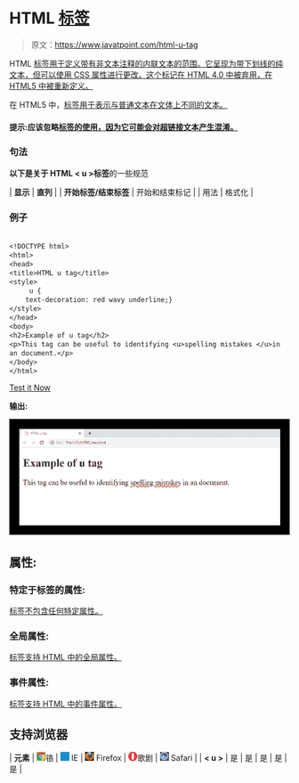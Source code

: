# HTML <u>标签</u>

> 原文：<https://www.javatpoint.com/html-u-tag>

HTML <u>标签用于定义带有非文本注释的内联文本的范围。它呈现为带下划线的纯文本，但可以使用 CSS 属性进行更改。这个标记在 HTML 4.0 中被弃用，在 HTML5 中被重新定义。</u>

在 HTML5 中，<u>标签用于表示与普通文本在文体上不同的文本。</u>

#### 提示:应该忽略<u>标签的使用，因为它可能会对超链接文本产生混淆。</u>

### 句法

**以下是关于 HTML < u >标签**的一些规范

| **显示** | **直列** |
| **开始标签/结束标签** | 开始和结束标记 |
| 用法 | 格式化 |

### 例子

```

<!DOCTYPE html>
<html>
<head>
<title>HTML u tag</title>
<style>
     u {
    text-decoration: red wavy underline;}
</style>
</head>
<body>
<h2>Example of u tag</h2>
<p>This tag can be useful to identifying <u>spelling mistakes </u>in an document.</p>
</body>
</html>

```

[Test it Now](https://www.javatpoint.com/oprweb/test.jsp?filename=htmlutag)

**输出:**

![HTML u tag](img/2e2657a83acabc05c625447f01160c40.png)

## 属性:

### 特定于标签的属性:

<u>标签不包含任何特定属性。</u>

### 全局属性:

<u>标签支持 HTML 中的全局属性。</u>

### 事件属性:

<u>标签支持 HTML 中的事件属性。</u>

## 支持浏览器

| **元素** | ![chrome browser](img/4fbdc93dc2016c5049ed108e7318df19.png)铬 | ![ie browser](img/83dd23df1fe8373fd5bf054b2c1dd88b.png) IE | ![firefox browser](img/4f001fff393888a8a807ed29b28145d1.png) Firefox | ![opera browser](img/6cad4a592cc69a052056a0577b4aac65.png)歌剧 | ![safari browser](img/a0f6a9711a92203c5dc5c127fe9c9fca.png) Safari |
| **< u >** | 是 | 是 | 是 | 是 | 是 |